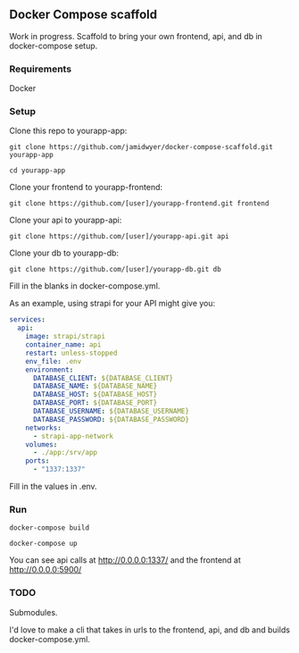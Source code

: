 ## Docker Compose scaffold

Work in progress. Scaffold to bring your own frontend, api, and db in docker-compose setup.

### Requirements

Docker

### Setup

Clone this repo to yourapp-app:

`git clone https://github.com/jamidwyer/docker-compose-scaffold.git yourapp-app`

`cd yourapp-app`

Clone your frontend to yourapp-frontend:

`git clone https://github.com/[user]/yourapp-frontend.git frontend`

Clone your api to yourapp-api:

`git clone https://github.com/[user]/yourapp-api.git api`

Clone your db to yourapp-db:

`git clone https://github.com/[user]/yourapp-db.git db`

Fill in the blanks in docker-compose.yml.

As an example, using strapi for your API might give you:

```yml
services:
  api:
    image: strapi/strapi
    container_name: api
    restart: unless-stopped
    env_file: .env
    environment:
      DATABASE_CLIENT: ${DATABASE_CLIENT}
      DATABASE_NAME: ${DATABASE_NAME}
      DATABASE_HOST: ${DATABASE_HOST}
      DATABASE_PORT: ${DATABASE_PORT}
      DATABASE_USERNAME: ${DATABASE_USERNAME}
      DATABASE_PASSWORD: ${DATABASE_PASSWORD}
    networks:
      - strapi-app-network
    volumes:
      - ./app:/srv/app
    ports:
      - "1337:1337"
```

Fill in the values in .env.

### Run

`docker-compose build`

`docker-compose up`

You can see api calls at http://0.0.0.0:1337/ and the frontend at http://0.0.0.0:5900/

### TODO

Submodules.

I'd love to make a cli that takes in urls to the frontend, api, and db and builds docker-compose.yml.
